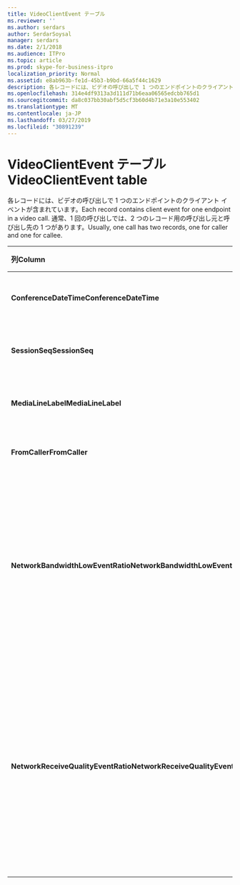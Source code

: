 ```yaml
---
title: VideoClientEvent テーブル
ms.reviewer: ''
ms.author: serdars
author: SerdarSoysal
manager: serdars
ms.date: 2/1/2018
ms.audience: ITPro
ms.topic: article
ms.prod: skype-for-business-itpro
localization_priority: Normal
ms.assetid: e8ab963b-fe1d-45b3-b9bd-66a5f44c1629
description: 各レコードには、ビデオの呼び出しで 1 つのエンドポイントのクライアント イベントが含まれています。 通常、1 回の呼び出しでは、2 つのレコード用の呼び出し元と呼び出し先の 1 つがあります。
ms.openlocfilehash: 314e4df9313a3d111d71b6eaa06565edcbb765d1
ms.sourcegitcommit: da8c037bb30abf5d5cf3b60d4b71e3a10e553402
ms.translationtype: MT
ms.contentlocale: ja-JP
ms.lasthandoff: 03/27/2019
ms.locfileid: "30891239"
---
```

# <a name="videoclientevent-table"></a><span data-ttu-id="12573-104">VideoClientEvent テーブル</span><span class="sxs-lookup"><span data-stu-id="12573-104">VideoClientEvent table</span></span>
 
<span data-ttu-id="12573-105">各レコードには、ビデオの呼び出しで 1 つのエンドポイントのクライアント イベントが含まれています。</span><span class="sxs-lookup"><span data-stu-id="12573-105">Each record contains client event for one endpoint in a video call.</span></span> <span data-ttu-id="12573-106">通常、1 回の呼び出しでは、2 つのレコード用の呼び出し元と呼び出し先の 1 つがあります。</span><span class="sxs-lookup"><span data-stu-id="12573-106">Usually, one call has two records, one for caller and one for callee.</span></span>
  
|<span data-ttu-id="12573-107">**列**</span><span class="sxs-lookup"><span data-stu-id="12573-107">**Column**</span></span>|<span data-ttu-id="12573-108">**データ型**</span><span class="sxs-lookup"><span data-stu-id="12573-108">**Data Type**</span></span>|<span data-ttu-id="12573-109">**キー/インデックス**</span><span class="sxs-lookup"><span data-stu-id="12573-109">**Key/Index**</span></span>|<span data-ttu-id="12573-110">**詳細**</span><span class="sxs-lookup"><span data-stu-id="12573-110">**Details**</span></span>|
|:-----|:-----|:-----|:-----|
|<span data-ttu-id="12573-111">**ConferenceDateTime**</span><span class="sxs-lookup"><span data-stu-id="12573-111">**ConferenceDateTime**</span></span> <br/> |<span data-ttu-id="12573-112">datetime</span><span class="sxs-lookup"><span data-stu-id="12573-112">datetime</span></span>  <br/> |<span data-ttu-id="12573-113">Primary</span><span class="sxs-lookup"><span data-stu-id="12573-113">Primary</span></span>  <br/> |<span data-ttu-id="12573-114">[MediaLine テーブル](medialine-0.md)から参照されています。</span><span class="sxs-lookup"><span data-stu-id="12573-114">Referenced from the [MediaLine table](medialine-0.md).</span></span>  <br/> |
|<span data-ttu-id="12573-115">**SessionSeq**</span><span class="sxs-lookup"><span data-stu-id="12573-115">**SessionSeq**</span></span> <br/> |<span data-ttu-id="12573-116">int</span><span class="sxs-lookup"><span data-stu-id="12573-116">int</span></span>  <br/> |<span data-ttu-id="12573-117">Primary</span><span class="sxs-lookup"><span data-stu-id="12573-117">Primary</span></span>  <br/> |<span data-ttu-id="12573-118">[MediaLine テーブル](medialine-0.md)から参照されています。</span><span class="sxs-lookup"><span data-stu-id="12573-118">Referenced from the [MediaLine table](medialine-0.md).</span></span>  <br/> |
|<span data-ttu-id="12573-119">**MediaLineLabel**</span><span class="sxs-lookup"><span data-stu-id="12573-119">**MediaLineLabel**</span></span> <br/> |<span data-ttu-id="12573-120">tinyint</span><span class="sxs-lookup"><span data-stu-id="12573-120">tinyint</span></span>  <br/> |<span data-ttu-id="12573-121">Primary</span><span class="sxs-lookup"><span data-stu-id="12573-121">Primary</span></span>  <br/> |<span data-ttu-id="12573-122">[MediaLine テーブル](medialine-0.md)から参照されています。</span><span class="sxs-lookup"><span data-stu-id="12573-122">Referenced from the [MediaLine table](medialine-0.md).</span></span>  <br/> |
|<span data-ttu-id="12573-123">**FromCaller**</span><span class="sxs-lookup"><span data-stu-id="12573-123">**FromCaller**</span></span> <br/> |<span data-ttu-id="12573-124">bit</span><span class="sxs-lookup"><span data-stu-id="12573-124">bit</span></span>  <br/> |<span data-ttu-id="12573-125">Primary</span><span class="sxs-lookup"><span data-stu-id="12573-125">Primary</span></span>  <br/> |<span data-ttu-id="12573-126">0: 呼び出し先のデータ</span><span class="sxs-lookup"><span data-stu-id="12573-126">0: Callee's data</span></span>  <br/> <span data-ttu-id="12573-127">1: 呼び出し元のデータ</span><span class="sxs-lookup"><span data-stu-id="12573-127">1: Caller's data</span></span>  <br/> |
|<span data-ttu-id="12573-128">**NetworkBandwidthLowEventRatio**</span><span class="sxs-lookup"><span data-stu-id="12573-128">**NetworkBandwidthLowEventRatio**</span></span> <br/> || <br/> |<span data-ttu-id="12573-129">'正しくない' の状態には、LowBandwidth イベントが発生したセッションの割合です。</span><span class="sxs-lookup"><span data-stu-id="12573-129">Percentage of session the LowBandwidth event was fired for 'Bad' state.</span></span> <span data-ttu-id="12573-130">使用可能な帯域幅は、許容可能な音声操作のための十分ではありません。</span><span class="sxs-lookup"><span data-stu-id="12573-130">The available bandwidth is insufficient for an acceptable voice experience.</span></span>  <br/> |
|<span data-ttu-id="12573-131">**NetworkReceiveQualityEventRatio**</span><span class="sxs-lookup"><span data-stu-id="12573-131">**NetworkReceiveQualityEventRatio**</span></span> <br/> || <br/> |<span data-ttu-id="12573-132">'正しくない' の状態には、ReceiveSendQuality イベントが発生したセッションの割合です。</span><span class="sxs-lookup"><span data-stu-id="12573-132">Percentage of session the ReceiveSendQuality event was fired for 'Bad' state.</span></span>  <br/> <span data-ttu-id="12573-133">ジッターまたはパケット損失の点でネットワーク品質は重大であり、受信されているオーディオの品質に影響を与えます。</span><span class="sxs-lookup"><span data-stu-id="12573-133">Network quality in terms of jitter or packet loss is severe and impacts the quality of audio being received.</span></span>  <br/> |
   

